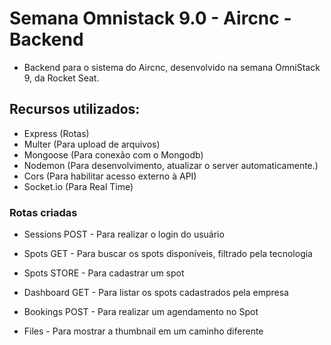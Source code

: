 # Semana Omnistack 9.0 - Aircnc - Backend

- Backend para o sistema do Aircnc, desenvolvido na semana OmniStack 9, da Rocket Seat.

## Recursos utilizados:

- Express (Rotas)
- Multer (Para upload de arquivos)
- Mongoose (Para conexão com o Mongodb)
- Nodemon (Para desenvolvimento, atualizar o server automaticamente.)
- Cors (Para habilitar acesso externo à API)
- Socket.io (Para Real Time)

### Rotas criadas

- Sessions POST - Para realizar o login do usuário
- Spots GET - Para buscar os spots disponíveis, filtrado pela tecnologia
- Spots STORE - Para cadastrar um spot
- Dashboard GET - Para listar os spots cadastrados pela empresa
- Bookings POST - Para realizar um agendamento no Spot

- Files - Para mostrar a thumbnail em um caminho diferente

